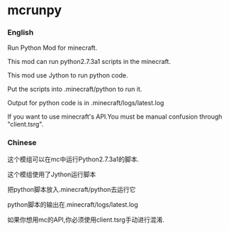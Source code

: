 # mcrunpy

### English

Run Python Mod for minecraft.

This mod can run python2.7.3a1 scripts in the minecraft.

This mod use Jython to run python code.

Put the scripts into .minecraft/python to run it.

Output for python code is in .minecraft/logs/latest.log

If you want to use minecraft's API.You must be manual confusion through "client.tsrg".

### Chinese

这个模组可以在mc中运行Python2.7.3a1的脚本.

这个模组使用了Jython运行脚本

把python脚本放入.minecraft/python去运行它

python脚本的输出在.minecraft/logs/latest.log

如果你想用mc的API,你必须使用client.tsrg手动进行混淆.

